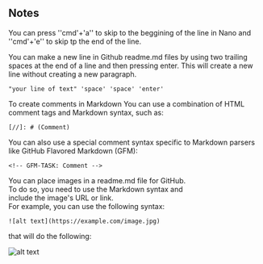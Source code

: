 Notes
-----

You can press ''cmd'+'a'' to skip to the beggining of the line in Nano and ''cmd'+'e'' to 
skip 
tp the end of the line.

You can make a new line in Github readme.md files by using two trailing spaces at the end of 
a line and then pressing enter. This will create a new line without creating a new 
paragraph.  
<pre><code>"your line of text" 'space' 'space' 'enter'</pre></code>

To create comments in Markdown You can use a combination of HTML 
comment tags and Markdown syntax, such as:

`[//]: # (Comment)`

You can also use a special comment syntax specific to Markdown parsers like GitHub Flavored 
Markdown (GFM):

`<!-- GFM-TASK: Comment -->`

You can place images in a readme.md file for GitHub.  
To do so, you need to use the Markdown syntax and  
include the image's URL or link.  
For example, you can use the following syntax: 

<pre><code>![alt text](https://example.com/image.jpg)</pre></code>
  
that will do the following:

![alt text](https://example.com/image.jpg)
